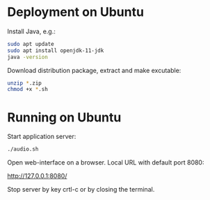 # Deployment on Ubuntu

Install Java, e.g.:

```bash
sudo apt update
sudo apt install openjdk-11-jdk
java -version
```

Download distribution package, extract and make excutable:
```bash
unzip *.zip
chmod +x *.sh
```

# Running on Ubuntu

Start application server:

```bash
./audio.sh
```

Open web-interface on a browser.
Local URL with default port 8080:

http://127.0.0.1:8080/

Stop server by key crtl-c or by closing the terminal.